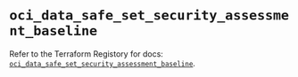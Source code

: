 # `oci_data_safe_set_security_assessment_baseline`

Refer to the Terraform Registory for docs: [`oci_data_safe_set_security_assessment_baseline`](https://registry.terraform.io/providers/oracle/oci/6.18.0/docs/resources/data_safe_set_security_assessment_baseline).
